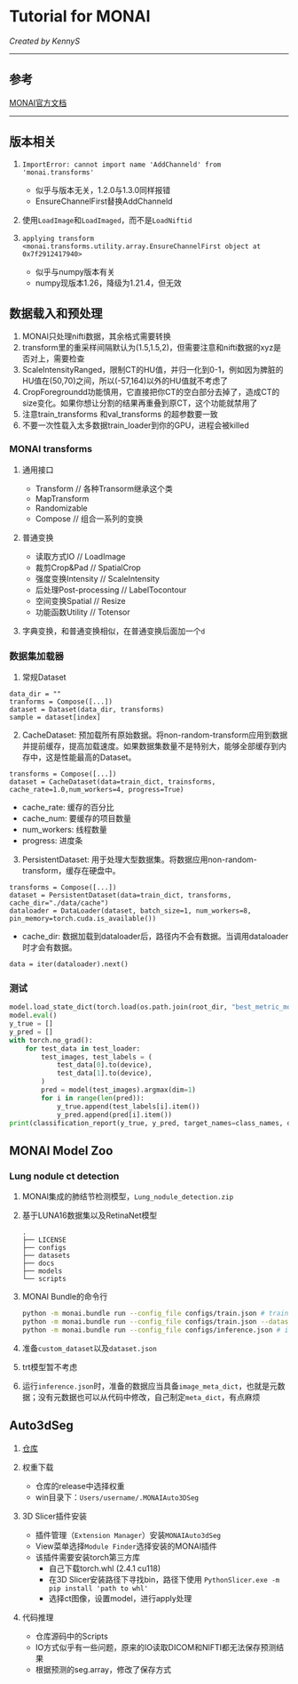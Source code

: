 # Tutorial for MONAI

*Created by KennyS*

---

## 参考

[MONAI官方文档](https://docs.monai.io/en/stable/)

---


## 版本相关

1. `ImportError: cannot import name 'AddChanneld' from 'monai.transforms'`
    - 似乎与版本无关，1.2.0与1.3.0同样报错
    - EnsureChannelFirst替换AddChanneld

2. 使用`LoadImage`和`LoadImaged`，而不是`LoadNiftid`

3. `applying transform <monai.transforms.utility.array.EnsureChannelFirst object at 0x7f2912417940>`

    - 似乎与numpy版本有关
    - numpy现版本1.26，降级为1.21.4，但无效


## 数据载入和预处理

1. MONAI只处理nifti数据，其余格式需要转换
2. transform里的重采样间隔默认为(1.5,1.5,2)，但需要注意和nifti数据的xyz是否对上，需要检查
3. ScaleIntensityRanged，限制CT的HU值，并归一化到0-1，例如因为脾脏的HU值在(50,70)之间，所以(-57,164)以外的HU值就不考虑了
4. CropForegroundd功能慎用，它直接把你CT的空白部分去掉了，造成CT的size变化。如果你想让分割的结果再重叠到原CT，这个功能就禁用了
5. 注意train_transforms 和val_transforms 的超参数要一致
6. 不要一次性载入太多数据train_loader到你的GPU，进程会被killed


### MONAI transforms

1. 通用接口
    - Transform // 各种Transorm继承这个类
    - MapTransform
    - Randomizable
    - Compose // 组合一系列的变换

2. 普通变换
    - 读取方式IO // LoadImage
    - 裁剪Crop&Pad // SpatialCrop
    - 强度变换Intensity // ScaleIntensity
    - 后处理Post-processing // LabelTocontour
    - 空间变换Spatial // Resize
    - 功能函数Utility // Totensor
    
3. 字典变换，和普通变换相似，在普通变换后面加一个`d`


### 数据集加载器

1. 常规Dataset
```
data_dir = ""
tranforms = Compose([...])
dataset = Dataset(data_dir, transforms)
sample = dataset[index]
```

2. CacheDataset: 预加载所有原始数据。将non-random-transform应用到数据并提前缓存，提高加载速度。如果数据集数量不是特别大，能够全部缓存到内存中，这是性能最高的Dataset。
```
transforms = Compose([...])
dataset = CacheDataset(data=train_dict, trainsforms, cache_rate=1.0,num_workers=4, progress=True)
```
- cache_rate: 缓存的百分比
- cache_num: 要缓存的项目数量
- num_workers: 线程数量
- progress: 进度条

3. PersistentDataset: 用于处理大型数据集。将数据应用non-random-transform，缓存在硬盘中。
```
transforms = Compose([...])
dataset = PersistentDataset(data=train_dict, transforms, cache_dir="./data/cache")
dataloader = DataLoader(dataset, batch_size=1, num_workers=8, pin_memory=torch.cuda.is_available())
```
- cache_dir: 数据加载到dataloader后，路径内不会有数据。当调用dataloader时才会有数据。
```
data = iter(dataloader).next()
```

### 测试
```python
model.load_state_dict(torch.load(os.path.join(root_dir, "best_metric_model.pth")))
model.eval()
y_true = []
y_pred = []
with torch.no_grad():
    for test_data in test_loader:
        test_images, test_labels = (
            test_data[0].to(device),
            test_data[1].to(device),
        )
        pred = model(test_images).argmax(dim=1)
        for i in range(len(pred)):
            y_true.append(test_labels[i].item())
            y_pred.append(pred[i].item())
print(classification_report(y_true, y_pred, target_names=class_names, digits=4))
```

## MONAI Model Zoo

### Lung nodule ct detection

1. MONAI集成的肺结节检测模型，`Lung_nodule_detection.zip`
2. 基于LUNA16数据集以及RetinaNet模型
    ```
    .
    ├── LICENSE
    ├── configs
    ├── datasets
    ├── docs
    ├── models
    └── scripts
    ```
3. MONAI Bundle的命令行
    ```bash
    python -m monai.bundle run --config_file configs/train.json # training
    python -m monai.bundle run --config_file configs/train.json --dataset_dir <actual dataset path> # using custom dataset
    python -m monai.bundle run --config_file configs/inference.json # inference
    ```
4. 准备`custom_dataset`以及`dataset.json`
5. trt模型暂不考虑

6. 运行`inference.json`时，准备的数据应当具备`image_meta_dict`，也就是元数据；没有元数据也可以从代码中修改，自己制定`meta_dict`，有点麻烦


## Auto3dSeg
1. [仓库](https://github.com/lassoan/SlicerMONAIAuto3DSeg)

2. 权重下载
    - 仓库的release中选择权重
    - win目录下：`Users/username/.MONAIAuto3DSeg`

3. 3D Slicer插件安装
    - 插件管理（`Extension Manager`）安装`MONAIAuto3dSeg`
    - View菜单选择`Module Finder`选择安装的MONAI插件
    - 该插件需要安装torch第三方库
        - 自己下载torch.whl (2.4.1 cu118)
        - 在3D Slicer安装路径下寻找bin，路径下使用 `PythonSlicer.exe -m pip install 'path to whl'`
        - 选择ct图像，设置model，进行apply处理

4. 代码推理

    - 仓库源码中的Scripts
    - IO方式似乎有一些问题，原来的IO读取DICOM和NIFTI都无法保存预测结果
    - 根据预测的seg.array，修改了保存方式
